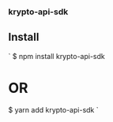 ### krypto-api-sdk

## Install

`
  $ npm install krypto-api-sdk
  # OR
  $ yarn add krypto-api-sdk
`
